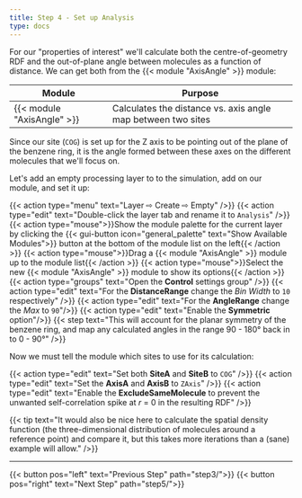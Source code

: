 ```yaml
---
title: Step 4 - Set up Analysis
type: docs
---
```



For our "properties of interest" we'll calculate both the centre-of-geometry RDF and the out-of-plane angle between molecules as a function of distance. We can get both from the {{< module "AxisAngle" >}} module:

| Module | Purpose |
|--------|---------|
| {{< module "AxisAngle" >}} | Calculates the distance vs. axis angle map between two sites |

Since our site (`COG`) is set up for the Z axis to be pointing out of the plane of the benzene ring, it is the angle formed between these axes on the different molecules that we'll focus on.

Let's add an empty processing layer to to the simulation, add on our module, and set it up:

{{< action type="menu" text="Layer &#8680; Create &#8680; Empty" />}}
{{< action type="edit" text="Double-click the layer tab and rename it to `Analysis`" />}}
{{< action type="mouse">}}Show the module palette for the current layer by clicking the {{< gui-button icon="general_palette" text="Show Available Modules">}} button at the bottom of the module list on the left{{< /action >}}
{{< action type="mouse">}}Drag a {{< module "AxisAngle" >}} module up to the module list{{< /action >}}
{{< action type="mouse">}}Select the new {{< module "AxisAngle" >}} module to show its options{{< /action >}}
{{< action type="groups" text="Open the **Control** settings group" />}}
{{< action type="edit" text="For the **DistanceRange** change the _Bin Width_ to `10` respectively" />}}
{{< action type="edit" text="For the **AngleRange** change the _Max_ to `90`"/>}}
{{< action type="edit" text="Enable the **Symmetric** option"/>}}
{{< step text="This will account for the planar symmetry of the benzene ring, and map any calculated angles in the range 90 - 180&deg; back in to 0 - 90&deg;" />}}

Now we must tell the module which sites to use for its calculation:

{{< action type="edit" text="Set both **SiteA** and **SiteB** to `COG`" />}}
{{< action type="edit" text="Set the **AxisA** and **AxisB** to `ZAxis`" />}}
{{< action type="edit" text="Enable the **ExcludeSameMolecule** to prevent the unwanted self-correlation spike at $r$ = 0 in the resulting RDF" />}}

{{< tip text="It would also be nice here to calculate the spatial density function (the three-dimensional distribution of molecules around a reference point) and compare it, but this takes more iterations than a (sane) example will allow." />}}


* * *
{{< button pos="left" text="Previous Step" path="step3/">}}
{{< button pos="right" text="Next Step" path="step5/">}}
